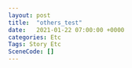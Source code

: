 ```yaml
---
layout: post
title:  "others_test"
date:   2021-01-22 07:00:00 +0000
categories: Etc
Tags: Story Etc
SceneCode: []
---
```

